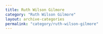 ```yaml
---
title: Ruth Wilson Gilmore
category: "Ruth Wilson Gilmore"
layout: archive-categories
permalink: "category/ruth-wilson-gilmore"
---
```

